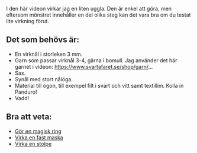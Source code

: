 I den här videon virkar jag en liten uggla. Den är enkel att göra, men eftersom mönstret innehåller en del olika steg kan det vara bra om du testat lite virkning förut.

## Det som behövs är:

- En virknål i storleken 3 mm.
- Garn som passar virknål 3-4, gärna i bomull. Jag använder det här garnet i videon: https://www.svartafaret.se/shop/garn/...
- Sax.
- Synål med stort nålöga.
- Material till ögon, till exempel filt i svart och vitt samt textillim. Kolla in Panduro!
- Vadd!

## Bra att veta:

- [Gör en magisk ring](https://youtu.be/wCR3dlUiXfU)
- [Virka en fast maska](https://youtu.be/_BkYYwfGljU)
- [Virka en stolpe](https://youtu.be/Uzos844KiHA)
